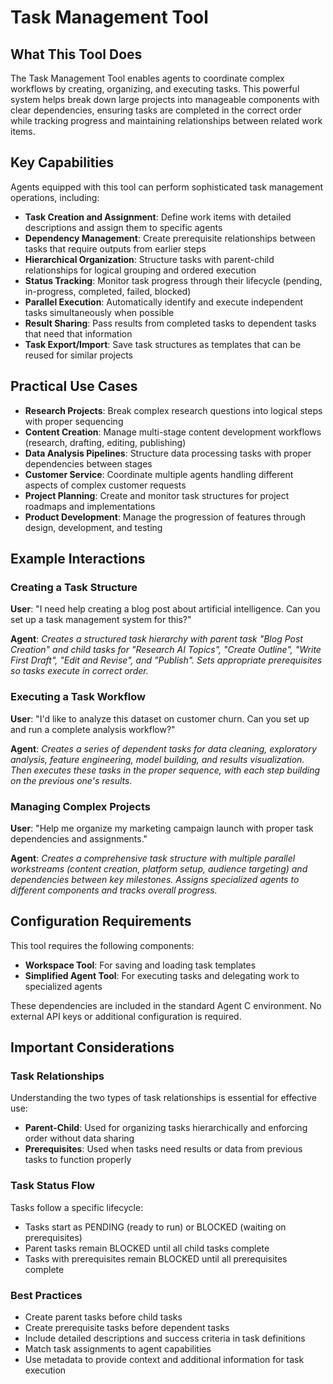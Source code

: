 # Task Management Tool

## What This Tool Does

The Task Management Tool enables agents to coordinate complex workflows by creating, organizing, and executing tasks. This powerful system helps break down large projects into manageable components with clear dependencies, ensuring tasks are completed in the correct order while tracking progress and maintaining relationships between related work items.

## Key Capabilities

Agents equipped with this tool can perform sophisticated task management operations, including:

- **Task Creation and Assignment**: Define work items with detailed descriptions and assign them to specific agents
- **Dependency Management**: Create prerequisite relationships between tasks that require outputs from earlier steps
- **Hierarchical Organization**: Structure tasks with parent-child relationships for logical grouping and ordered execution
- **Status Tracking**: Monitor task progress through their lifecycle (pending, in-progress, completed, failed, blocked)
- **Parallel Execution**: Automatically identify and execute independent tasks simultaneously when possible
- **Result Sharing**: Pass results from completed tasks to dependent tasks that need that information
- **Task Export/Import**: Save task structures as templates that can be reused for similar projects

## Practical Use Cases

- **Research Projects**: Break complex research questions into logical steps with proper sequencing
- **Content Creation**: Manage multi-stage content development workflows (research, drafting, editing, publishing)
- **Data Analysis Pipelines**: Structure data processing tasks with proper dependencies between stages
- **Customer Service**: Coordinate multiple agents handling different aspects of complex customer requests
- **Project Planning**: Create and monitor task structures for project roadmaps and implementations
- **Product Development**: Manage the progression of features through design, development, and testing

## Example Interactions

### Creating a Task Structure

**User**: "I need help creating a blog post about artificial intelligence. Can you set up a task management system for this?"

**Agent**: *Creates a structured task hierarchy with parent task "Blog Post Creation" and child tasks for "Research AI Topics", "Create Outline", "Write First Draft", "Edit and Revise", and "Publish". Sets appropriate prerequisites so tasks execute in correct order.*

### Executing a Task Workflow

**User**: "I'd like to analyze this dataset on customer churn. Can you set up and run a complete analysis workflow?"

**Agent**: *Creates a series of dependent tasks for data cleaning, exploratory analysis, feature engineering, model building, and results visualization. Then executes these tasks in the proper sequence, with each step building on the previous one's results.*

### Managing Complex Projects

**User**: "Help me organize my marketing campaign launch with proper task dependencies and assignments."

**Agent**: *Creates a comprehensive task structure with multiple parallel workstreams (content creation, platform setup, audience targeting) and dependencies between key milestones. Assigns specialized agents to different components and tracks overall progress.*

## Configuration Requirements

This tool requires the following components:

- **Workspace Tool**: For saving and loading task templates
- **Simplified Agent Tool**: For executing tasks and delegating work to specialized agents

These dependencies are included in the standard Agent C environment. No external API keys or additional configuration is required.

## Important Considerations

### Task Relationships

Understanding the two types of task relationships is essential for effective use:

- **Parent-Child**: Used for organizing tasks hierarchically and enforcing order without data sharing
- **Prerequisites**: Used when tasks need results or data from previous tasks to function properly

### Task Status Flow

Tasks follow a specific lifecycle:
- Tasks start as PENDING (ready to run) or BLOCKED (waiting on prerequisites)
- Parent tasks remain BLOCKED until all child tasks complete
- Tasks with prerequisites remain BLOCKED until all prerequisites complete

### Best Practices

- Create parent tasks before child tasks
- Create prerequisite tasks before dependent tasks
- Include detailed descriptions and success criteria in task definitions
- Match task assignments to agent capabilities
- Use metadata to provide context and additional information for task execution